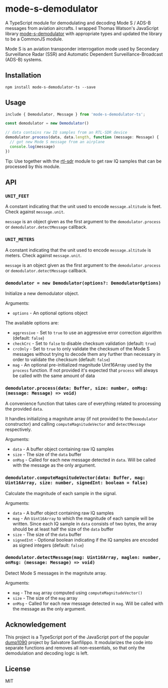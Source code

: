 # mode-s-demodulator

A TypeScript module for demodulating and decoding Mode S / ADS-B
messages from aviation aircrafts. I wrapped Thomas Watson's JavaScript library
[mode-s-demodulator](https://www.npmjs.com/package/mode-s-demodulator) with
appropriate types and updated the library to be a CommonJS module.

Mode S is an aviation transponder interrogation mode used by Secondary
Surveillance Radar (SSR) and Automatic Dependent Surveillance-Broadcast
(ADS-B) systems.

## Installation

```
npm install mode-s-demodulator-ts --save
```

## Usage

```ts
include { Demodulator, Message } from 'mode-s-demodulator-ts';

const demodulator = new Demodulator()

// data contains raw IQ samples from an RTL-SDR device
demodulator.process(data, data.length, function (message: Message) {
  // got new Mode S message from an airplane
  console.log(message)
})
```

Tip: Use together with the [rtl-sdr](https://github.com/watson/rtl-sdr)
module to get raw IQ samples that can be processed by this module.

## API

### `UNIT_FEET`

A constant indicating that the unit used to encode `message.altitude` is
feet. Check against `message.unit`.

`message` is an object given as the first argument to the
`demodulator.process` or `demodulator.detectMessage` callback.

### `UNIT_METERS`

A constant indicating that the unit used to encode `message.altitude` is
meters. Check against `message.unit`.

`message` is an object given as the first argument to the
`demodulator.process` or `demodulator.detectMessage` callback.

### `demodulator = new Demodulator(options?: DemodulatorOptions)`

Initialize a new demodulator object.

Arguments:

- `options` - An optional options object

The available options are:

- `aggressive` - Set to `true` to use an aggressive error correction
  algorithm (default: `false`)
- `checkCrc` - Set to `false` to disable checksum validation (default:
  `true`)
- `crcOnly` - Set to `true` to only validate the checksum of the Mode S
  messages without trying to decode them any further than necessary in
  order to validate the checksum (default: `false`)
- `mag` - An optional pre-initialized magnitude Uint16Array used by the
  `process` function. If not provided it's expected that `process` will
  always be called with the same amount of data

### `demodulator.process(data: Buffer, size: number, onMsg: (message: Message) => void)`

A convenience function that takes care of everything related to
processing the provided `data`.

It handles initializing a magnitute array (if not provided to the
`Demodulator` constructor) and calling `computeMagnitudeVector` and
`detectMessage` respectively.

Arguments:

- `data` - A buffer object containing raw IQ samples
- `size` - The size of the `data` buffer
- `onMsg` - Called for each new message detected in `data`. Will be called
  with the message as the only argument.

### `demodulator.computeMagnitudeVector(data: Buffer, mag: Uint16Array, size: number, signedInt: boolean = false)`

Calculate the magnitude of each sample in the signal.

Arguments:

- `data` - A buffer object containing raw IQ samples
- `mag` - An `Uint16Array` to which the magnitude of each sample will be
  written. Since each IQ sample in `data` consists of two bytes, the
  array should be at least half the size of the `data` buffer
- `size` - The size of the `data` buffer
- `signedInt` - Optional boolean indicating if the IQ samples are
  encoded as signed integers (default: `false`)

### `demodulator.detectMessage(mag: Uint16Array, maglen: number, onMsg: (message: Message) => void)`

Detect Mode S messages in the magnitute array.

Arguments:

- `mag` - The `mag` array computed using `computeMagnitudeVector()`
- `size` - The size of the `mag` array
- `onMsg` - Called for each new message detected in `mag`. Will be
  called with the message as the only argument.

## Acknowledgement

This project is a TypeScript port of the JavaScript port of the popular
[dump1090](https://github.com/antirez/dump1090) project by Salvatore
Sanfilippo. It modularizes the code into separate functions and removes
all non-essentials, so that only the demodulation and decoding logic is
left.

## License

MIT
